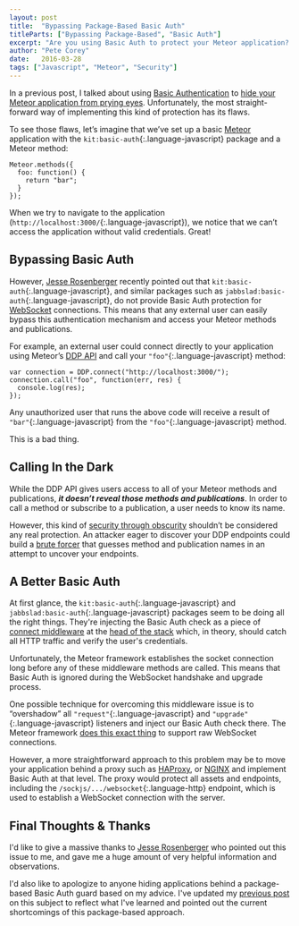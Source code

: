 ```yaml
---
layout: post
title:  "Bypassing Package-Based Basic Auth"
titleParts: ["Bypassing Package-Based", "Basic Auth"]
excerpt: "Are you using Basic Auth to protect your Meteor application? You're probably not protecting your DDP endpoint. Find out how to fix it."
author: "Pete Corey"
date:   2016-03-28
tags: ["Javascript", "Meteor", "Security"]
---
```


In a previous post, I talked about using [Basic Authentication](https://developer.mozilla.org/en-US/docs/Web/HTTP/Basic_access_authentication) to [hide your Meteor application from prying eyes](/blog/2015/07/06/basic-auth-for-hiding-your-application/). Unfortunately, the most straight-forward way of implementing this kind of protection has its flaws.

To see those flaws, let’s imagine that we’ve set up a basic [Meteor](https://www.meteor.com/) application with the `kit:basic-auth`{:.language-javascript} package and a Meteor method:

<pre class="language-javascript"><code class="language-javascript">Meteor.methods({
  foo: function() {
    return "bar";
  }
});
</code></pre>

When we try to navigate to the application (`http://localhost:3000/`{:.language-javascript}), we notice that we can’t access the application without valid credentials. Great!

## Bypassing Basic Auth

However, [Jesse Rosenberger](https://github.com/abernix) recently pointed out that `kit:basic-auth`{:.language-javascript}, and similar packages such as `jabbslad:basic-auth`{:.language-javascript}, do not provide Basic Auth protection for [WebSocket](https://developer.mozilla.org/en-US/docs/Web/API/WebSockets_API) connections. This means that any external user can easily bypass this authentication mechanism and access your Meteor methods and publications.

For example, an external user could connect directly to your application using Meteor’s [DDP API](http://docs.meteor.com/#/full/ddp_connect) and call your `"foo"`{:.language-javascript} method:

<pre class="language-javascript"><code class="language-javascript">var connection = DDP.connect("http://localhost:3000/");
connection.call("foo", function(err, res) {
  console.log(res);
});
</code></pre>

Any unauthorized user that runs the above code will receive a result of `"bar"`{:.language-javascript} from the `"foo"`{:.language-javascript} method.

This is a bad thing.

## Calling In the Dark

While the DDP API gives users access to all of your Meteor methods and publications, ___it doesn’t reveal those methods and publications___. In order to call a method or subscribe to a publication, a user needs to know its name.

However, this kind of [security through obscurity](https://en.wikipedia.org/wiki/Security_through_obscurity) shouldn’t be considered any real protection. An attacker eager to discover your DDP endpoints could build a [brute forcer](https://en.wikipedia.org/wiki/Brute-force_attack) that guesses method and publication names in an attempt to uncover your endpoints.

## A Better Basic Auth

At first glance, the `kit:basic-auth`{:.language-javascript} and `jabbslad:basic-auth`{:.language-javascript} packages seem to be doing all the right things. They're injecting the Basic Auth check as a piece of [connect middleware](https://github.com/senchalabs/connect) at the [head of the stack](https://github.com/cwaring/meteor-basic-auth/blob/master/kit:basic-auth.js#L10-L12) which, in theory, should catch all HTTP traffic and verify the user's credentials.

Unfortunately, the Meteor framework establishes the socket connection long before any of these middleware methods are called. This means that Basic Auth is ignored during the WebSocket handshake and upgrade process.

One possible technique for overcoming this middleware issue is to “overshadow” all `"request"`{:.language-javascript} and `"upgrade"`{:.language-javascript} listeners and inject our Basic Auth check there. The Meteor framework [does this exact thing](https://github.com/meteor/meteor/blob/master/packages/ddp-server/stream_server.js#L134-L162) to support raw WebSocket connections.

However, a more straightforward approach to this problem may be to move your application behind a proxy such as [HAProxy](http://www.haproxy.org/), or [NGINX](https://www.nginx.com/) and implement Basic Auth at that level. The proxy would protect all assets and endpoints, including the `/sockjs/.../websocket`{:.language-http} endpoint, which is used to establish a WebSocket connection with the server.

## Final Thoughts & Thanks

I'd like to give a massive thanks to [Jesse Rosenberger](https://github.com/abernix) who pointed out this issue to me, and gave me a huge amount of very helpful information and observations.

I'd also like to apologize to anyone hiding applications behind a package-based Basic Auth guard based on my advice. I've updated my [previous post](/blog/2015/07/06/basic-auth-for-hiding-your-application/) on this subject to reflect what I've learned and pointed out the current shortcomings of this package-based approach.
